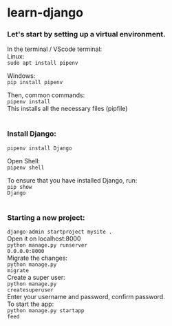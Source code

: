 # learn-django

### Let's start by setting up a virtual environment.
In the terminal / VScode terminal:<br>
Linux:<br>
```sudo apt install pipenv```

Windows:<br>
<code>pip install pipenv</code>

Then, common commands:<br>
<code>pipenv install</code>
<br>This installs all the necessary files (pipfile)
<br><br>
### Install Django:<br>
<code>pipenv install Django</code>

Open Shell:<br>
<code>pipenv shell</code>

To ensure that you have installed Django, run:<br>
<code>pip show Django</code>
<br><br>
### Starting a new project:<br>
<code>django-admin startproject mysite .</code><br>
Open it on localhost:8000<br>
<code>python manage.py runserver 0.0.0.0:8000</code><br>
Migrate the changes:<br>
<code>python manage.py migrate</code><br>
Create a super user:<br>
<code>python manage.py createsuperuser</code><br>
Enter your username and password, confirm password.<br>
To start the app:<br>
<code>python manage.py startapp feed</code><br>
